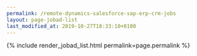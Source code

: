 ```yaml
---
permalink: /remote-dynamics-salesforce-sap-erp-crm-jobs
layout: page-jobad-list
last_modified_at: 2019-10-27T18:33:10+0100
---
```

{% include render_jobad_list.html permalink=page.permalink %}
